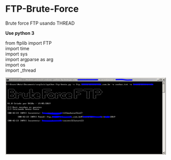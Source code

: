 # FTP-Brute-Force
Brute force FTP usando THREAD

<b>Use python 3</b>

from ftplib import FTP<br>
import time<br>
import sys<br>
import argparse as arg<br>
import os<br>
import _thread<br>

<img src="https://raw.githubusercontent.com/B4l0x/FTP-Brute-Force/master/Capturar.PNG">
